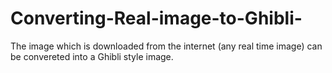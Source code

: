 # Converting-Real-image-to-Ghibli-
The image which is downloaded from the internet (any real time image) can be convereted into a Ghibli style image.
